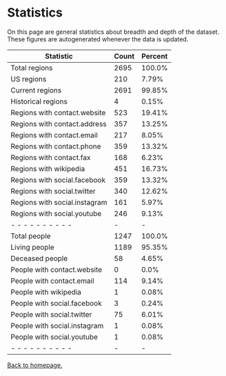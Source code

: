 # Statistics

On this page are general statistics about breadth and depth of the dataset. These figures are autogenerated whenever the data is updated.

| Statistic | Count | Percent |
| --------- | ----- | ------- |
| Total regions | 2695 | 100.0% |
| US regions | 210 | 7.79% |
| Current regions | 2691 | 99.85% |
| Historical regions | 4 | 0.15% |
| Regions with contact.website | 523 | 19.41% |
| Regions with contact.address | 357 | 13.25% |
| Regions with contact.email | 217 | 8.05% |
| Regions with contact.phone | 359 | 13.32% |
| Regions with contact.fax | 168 | 6.23% |
| Regions with wikipedia | 451 | 16.73% |
| Regions with social.facebook | 359 | 13.32% |
| Regions with social.twitter | 340 | 12.62% |
| Regions with social.instagram | 161 | 5.97% |
| Regions with social.youtube | 246 | 9.13% |
| - - - - - - - - - - | - | - |
| Total people | 1247 | 100.0% |
| Living people | 1189 | 95.35% |
| Deceased people | 58 | 4.65% |
| People with contact.website | 0 | 0.0% |
| People with contact.email | 114 | 9.14% |
| People with wikipedia | 1 | 0.08% |
| People with social.facebook | 3 | 0.24% |
| People with social.twitter | 75 | 6.01% |
| People with social.instagram | 1 | 0.08% |
| People with social.youtube | 1 | 0.08% |
| - - - - - - - - - - | - | - |

[Back to homepage.](/)
